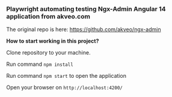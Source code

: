 ### Playwright automating testing Ngx-Admin Angular 14 application from akveo.com

The original repo is here: https://github.com/akveo/ngx-admin

**How to start working in this project?**

Clone repository to your machine.

Run command ```npm install``` 

Run command ```npm start``` to open the application

Open your browser on ```http://localhost:4200/```